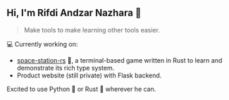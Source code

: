 ## Hi, I'm Rifdi Andzar Nazhara 👋

> Make tools to make learning other tools easier.

💻 Currently working on:  
- [space-station-rs](https://github.com/hkohko/space-station-rs) 🚀, a terminal-based game written in Rust to learn and demonstrate its rich type system.
- Product website (still private) with Flask backend.

Excited to use Python 🐍 or Rust 🦀 wherever he can.
<!--
**hkohko/hkohko** is a ✨ _special_ ✨ repository because its `README.md` (this file) appears on your GitHub profile.

Here are some ideas to get you started:

- 🔭 I’m currently working on ...
- 🌱 I’m currently learning ...
- 👯 I’m looking to collaborate on ...
- 🤔 I’m looking for help with ...
- 💬 Ask me about ...
- 📫 How to reach me: ...
- 😄 Pronouns: ...
- ⚡ Fun fact: ...
-->
